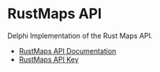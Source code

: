 # RustMaps API

Delphi Implementation of the Rust Maps API.

* [RustMaps API Documentation](https://api.rustmaps.com/docs/index.html?url=/swagger/v4-public/swagger.json#/)
* [RustMaps API Key](https://rustmaps.com/dashboard)
